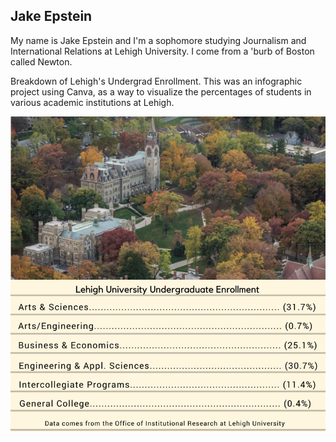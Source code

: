 ## Jake Epstein
My name is Jake Epstein and I'm a sophomore studying Journalism and International Relations at Lehigh University. I come from a 'burb of Boston called Newton. 

Breakdown of Lehigh's Undergrad Enrollment. This was an infographic project using Canva, as a way to visualize the percentages of students in various academic institutions at Lehigh. 

![Enrollment](https://github.com/jakepstein/jakepstein.github.io/blob/master/brunch.png?raw=true) 
